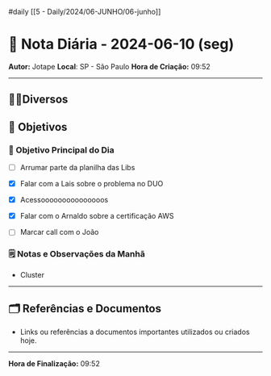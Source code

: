 #daily
[[5 - Daily/2024/06-JUNHO/06-junho]]
# 📅 Nota Diária - 2024-06-10 (seg)

**Autor:** Jotape
**Local**: SP - São Paulo
**Hora de Criação:** 09:52

---
## 🤝🏻Diversos

## 🌄 Objetivos
### 🎯 Objetivo Principal do Dia
- [ ] Arrumar parte da planilha das Libs
- [x] Falar com a Lais sobre o problema no DUO
- [x] Acessooooooooooooooos
- [x] Falar com o Arnaldo sobre a certificação AWS 
- [ ] Marcar call com o João


### 🗒️ Notas e Observações da Manhã
- Cluster
---
## 🗂️ Referências e Documentos
- Links ou referências a documentos importantes utilizados ou criados hoje.

---

**Hora de Finalização:** 09:52

